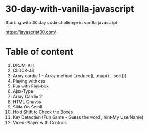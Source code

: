 # 30-day-with-vanilla-javascript
 Starting with 30 day code challenge in vanilla javascript.
 
 https://javascript30.com/ 
 # Table of content 
 1. DRUM-KIT
 2. CLOCK-JS
 3. Array cardio 1 - Array method (.reduce(), .map() , .sort())
 4. Playing with css
 5. Fun with Flex-box
 6. Ajax-Type
 7. Array Cardio 2
 8. HTML Cnavas
 9. Slide On Scroll
 10. Hold Shift to Check the Boxes
 11. Key Detection (Fun Game - Guess the word , hint-My UserName)
 12. Video-Player with Controls
